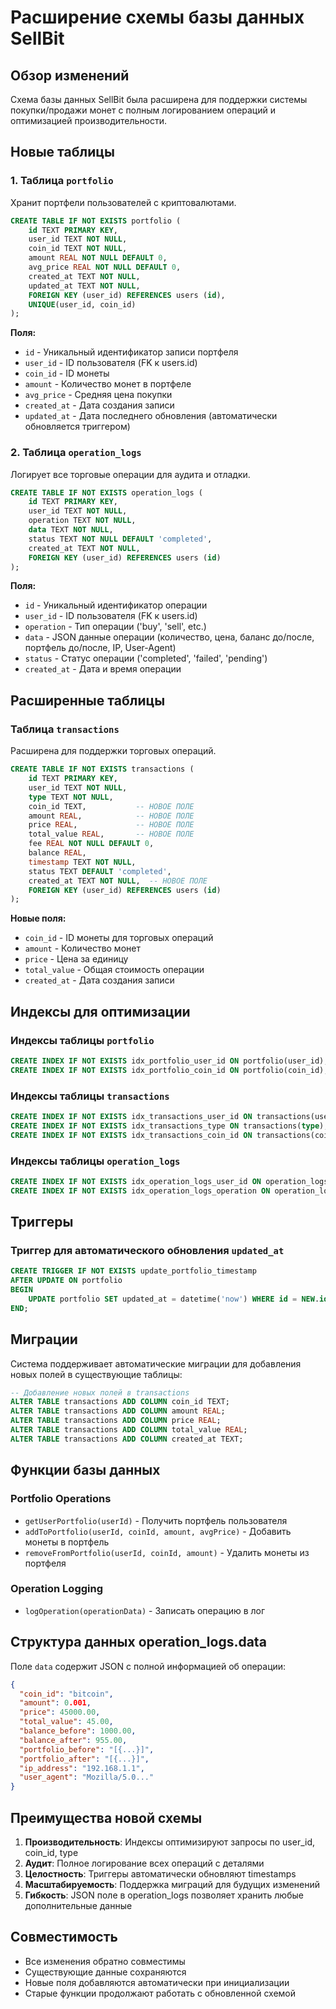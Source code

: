 # Расширение схемы базы данных SellBit

## Обзор изменений

Схема базы данных SellBit была расширена для поддержки системы покупки/продажи монет с полным логированием операций и оптимизацией производительности.

## Новые таблицы

### 1. Таблица `portfolio`
Хранит портфели пользователей с криптовалютами.

```sql
CREATE TABLE IF NOT EXISTS portfolio (
    id TEXT PRIMARY KEY,
    user_id TEXT NOT NULL,
    coin_id TEXT NOT NULL,
    amount REAL NOT NULL DEFAULT 0,
    avg_price REAL NOT NULL DEFAULT 0,
    created_at TEXT NOT NULL,
    updated_at TEXT NOT NULL,
    FOREIGN KEY (user_id) REFERENCES users (id),
    UNIQUE(user_id, coin_id)
);
```

**Поля:**
- `id` - Уникальный идентификатор записи портфеля
- `user_id` - ID пользователя (FK к users.id)
- `coin_id` - ID монеты
- `amount` - Количество монет в портфеле
- `avg_price` - Средняя цена покупки
- `created_at` - Дата создания записи
- `updated_at` - Дата последнего обновления (автоматически обновляется триггером)

### 2. Таблица `operation_logs`
Логирует все торговые операции для аудита и отладки.

```sql
CREATE TABLE IF NOT EXISTS operation_logs (
    id TEXT PRIMARY KEY,
    user_id TEXT NOT NULL,
    operation TEXT NOT NULL,
    data TEXT NOT NULL,
    status TEXT NOT NULL DEFAULT 'completed',
    created_at TEXT NOT NULL,
    FOREIGN KEY (user_id) REFERENCES users (id)
);
```

**Поля:**
- `id` - Уникальный идентификатор операции
- `user_id` - ID пользователя (FK к users.id)
- `operation` - Тип операции ('buy', 'sell', etc.)
- `data` - JSON данные операции (количество, цена, баланс до/после, портфель до/после, IP, User-Agent)
- `status` - Статус операции ('completed', 'failed', 'pending')
- `created_at` - Дата и время операции

## Расширенные таблицы

### Таблица `transactions`
Расширена для поддержки торговых операций.

```sql
CREATE TABLE IF NOT EXISTS transactions (
    id TEXT PRIMARY KEY,
    user_id TEXT NOT NULL,
    type TEXT NOT NULL,
    coin_id TEXT,           -- НОВОЕ ПОЛЕ
    amount REAL,            -- НОВОЕ ПОЛЕ
    price REAL,             -- НОВОЕ ПОЛЕ
    total_value REAL,       -- НОВОЕ ПОЛЕ
    fee REAL NOT NULL DEFAULT 0,
    balance REAL,
    timestamp TEXT NOT NULL,
    status TEXT DEFAULT 'completed',
    created_at TEXT NOT NULL,  -- НОВОЕ ПОЛЕ
    FOREIGN KEY (user_id) REFERENCES users (id)
);
```

**Новые поля:**
- `coin_id` - ID монеты для торговых операций
- `amount` - Количество монет
- `price` - Цена за единицу
- `total_value` - Общая стоимость операции
- `created_at` - Дата создания записи

## Индексы для оптимизации

### Индексы таблицы `portfolio`
```sql
CREATE INDEX IF NOT EXISTS idx_portfolio_user_id ON portfolio(user_id);
CREATE INDEX IF NOT EXISTS idx_portfolio_coin_id ON portfolio(coin_id);
```

### Индексы таблицы `transactions`
```sql
CREATE INDEX IF NOT EXISTS idx_transactions_user_id ON transactions(user_id);
CREATE INDEX IF NOT EXISTS idx_transactions_type ON transactions(type);
CREATE INDEX IF NOT EXISTS idx_transactions_coin_id ON transactions(coin_id);
```

### Индексы таблицы `operation_logs`
```sql
CREATE INDEX IF NOT EXISTS idx_operation_logs_user_id ON operation_logs(user_id);
CREATE INDEX IF NOT EXISTS idx_operation_logs_operation ON operation_logs(operation);
```

## Триггеры

### Триггер для автоматического обновления `updated_at`
```sql
CREATE TRIGGER IF NOT EXISTS update_portfolio_timestamp 
AFTER UPDATE ON portfolio
BEGIN
    UPDATE portfolio SET updated_at = datetime('now') WHERE id = NEW.id;
END;
```

## Миграции

Система поддерживает автоматические миграции для добавления новых полей в существующие таблицы:

```sql
-- Добавление новых полей в transactions
ALTER TABLE transactions ADD COLUMN coin_id TEXT;
ALTER TABLE transactions ADD COLUMN amount REAL;
ALTER TABLE transactions ADD COLUMN price REAL;
ALTER TABLE transactions ADD COLUMN total_value REAL;
ALTER TABLE transactions ADD COLUMN created_at TEXT;
```

## Функции базы данных

### Portfolio Operations
- `getUserPortfolio(userId)` - Получить портфель пользователя
- `addToPortfolio(userId, coinId, amount, avgPrice)` - Добавить монеты в портфель
- `removeFromPortfolio(userId, coinId, amount)` - Удалить монеты из портфеля

### Operation Logging
- `logOperation(operationData)` - Записать операцию в лог

## Структура данных operation_logs.data

Поле `data` содержит JSON с полной информацией об операции:

```json
{
  "coin_id": "bitcoin",
  "amount": 0.001,
  "price": 45000.00,
  "total_value": 45.00,
  "balance_before": 1000.00,
  "balance_after": 955.00,
  "portfolio_before": "[{...}]",
  "portfolio_after": "[{...}]",
  "ip_address": "192.168.1.1",
  "user_agent": "Mozilla/5.0..."
}
```

## Преимущества новой схемы

1. **Производительность**: Индексы оптимизируют запросы по user_id, coin_id, type
2. **Аудит**: Полное логирование всех операций с деталями
3. **Целостность**: Триггеры автоматически обновляют timestamps
4. **Масштабируемость**: Поддержка миграций для будущих изменений
5. **Гибкость**: JSON поле в operation_logs позволяет хранить любые дополнительные данные

## Совместимость

- Все изменения обратно совместимы
- Существующие данные сохраняются
- Новые поля добавляются автоматически при инициализации
- Старые функции продолжают работать с обновленной схемой
